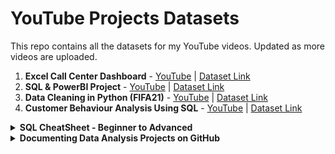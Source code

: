 # YouTube Projects Datasets
This repo contains all the datasets for my YouTube videos. Updated as more videos are uploaded.

1. **Excel Call Center Dashboard** - [YouTube](https://youtu.be/VJVuDbIRWAc) | [Dataset Link](https://github.com/Irene-arch/YouTube-Projects-Datasets/blob/main/Human%20Resources.csv)
2. **SQL & PowerBI Project** - [YouTube](https://youtu.be/PzyZI9uLXvY) | [Dataset Link](https://github.com/Irene-arch/YouTube-Projects-Datasets/blob/main/Human%20Resources.csv)
3. **Data Cleaning in Python (FIFA21)** - [YouTube](https://youtu.be/7mYbrpfAU6k) | [Dataset Link](https://github.com/Irene-arch/YouTube-Projects-Datasets/blob/main/fifa21%20raw%20data%20v2.csv)
4. **Customer Behaviour Analysis Using SQL** - [YouTube](https://youtu.be/lHR1_j8DYFA) | [Dataset Link](https://github.com/Irene-arch/YouTube-Projects-Datasets/blob/main/Dannys%20Diner%20Template.sql)

<details close>
  <summary> <b> SQL CheatSheet - Beginner to Advanced </b> </summary>
  <br>
  
**Create a table**
```sql
CREATE TABLE table_name(
  column_a datatype,
  column_b datatype,
  column_c datatype
);
```
**RENAME A COLUMN**

```sql
ALTER TABLE table_name
RENAME COLUMN old_name TO new_name;
```

**Extract the last two characters from a string**
  
  ```sql
RIGHT('sports',2)
```

**Join 2 columns using a space**

```sql
SELECT concat(first_name, ' ', last_name) AS full_name
FROM employees;
```

## PRIMARY KEYS

- Need to be defined on columns that don't accept duplicate or null values.
- Are time-invariant, meaning that they must hold for the current data in the table – but also for any future data that the table might hold. Choose columns where values will always be unique and not null.
  
### Specifying Primary Keys

```sql
CREATE TABLE products (
product_no integer UNIQUE NOT NULL,
name text,
price numeric
);
```

```sql
CREATE TABLE products (
product_no integer PRIMARY KEY,
name text,
price numeric
);
```

If you want to designate more than one column as the primary key. That's still only one primary key, it is just formed by the combination of two columns. Primary keys consist of as few columns as possible.

```sql
CREATE TABLE example (
a integer,
b integer,
c integer,
PRIMARY KEY (a, c)
);
```

Adding a primary key to an existing table

```sql
ALTER TABLE table_name
ADD CONSTRAINT some_name PRIMARY KEY (column_name)
```

### SURROGATE KEYS

- They are sort of an artificial primary key.
- They are not based on a native column in your data, but on a column that just exists for the sake of having a primary key. For example 'id' column that auto increments
- They provide a simple non meaningful value that can be used as a primary key to uniquely identify each record in a table.
- If you try to specify an 'id' that already exists, the primary key constraint will prevent you from doing so.

**Adding a surrogate key with serial data type**

```sql
ALTER TABLE cars
ADD COLUMN id serial PRIMARY KEY;
INSERT INTO cars
VALUES ('Volkswagen','Blitz','black');
```

**Another strategy is combining 2 columns into one**
First add a new column and then update the column by concatenating two existing columns.

```sql
ALTER TABLE table_name
ADD COLUMN column_c varchar(256);

UPDATE table_name
SET column_c = CONCAT(column_a, column_b);
ALTER TABLE table_name
ADD CONSTRAINT pk PRIMARY KEY (column_c);
```

### FOREIGN KEYS

- Designated columns that point to a primary key of another table.
- It is not necessarily an actual key, because duplicates and "NULL" values are allowed.

**Restrictions of Foreign Keys**

- The domain and the data type must be the same as one of the primary keys.
- Each value of the foreign key must exist in the primary key of the other table. This is the actual foreign key constraint, also called "referential integrity"

First, we create a "manufacturers" table with a primary key called "name". Then we create a table "cars", that also has a primary key, called "model". 

```sql
CREATE TABLE manufacturers (
name varchar(255) PRIMARY KEY);

INSERT INTO manufacturers
VALUES ('Ford'), ('VW'), ('GM');

CREATE TABLE cars (
model varchar(255) PRIMARY KEY,
manufacturer_name varchar(255) REFERENCES manufacturers (name));
```

As each car is produced by a certain manufacturer, it makes sense to also add a foreign key to this table. We do that by writing the "REFERENCES" keyword, followed by the referenced table and its primary key in brackets. From now on, only cars with valid and existing manufacturers may be entered into that table. Trying to enter models with manufacturers that are not yet stored in the "manufacturers" table won't be possible, thanks to the foreign key constraint.

**Specifying foreign keys to existing tables**

The syntax for adding foreign keys to existing tables is the same as the one for adding primary keys and unique constraints.

```sql
ALTER TABLE a
ADD CONSTRAINT a_fkey FOREIGN KEY (b_id) REFERENCES b (id);
```

**Update columns of a table based on values in another table**

```sql
UPDATE table_a
SET column_to_update = table_b.column_to_update_from
FROM table_b
WHERE condition1 AND condition2 AND ...;
```

### REFERENTIAL INTEGRITY

- A record referencing another record in another table must always refer to an existing record.
- A record referencing another table must refer to an existing record in that table.
- It is a constrant specified between two tables and is enforced through foreign keys

Referential integrity can be violated in two ways:
- If a record in table B that is referenced from a record in table A is deleted.
- If a record in table A referencing a non-existing record from table B is inserted.

Trying to do any of these will make SQL throw an error. However you can also specify what you want to be done in case of a violation. For example:
By default, the "ON DELETE NO ACTION" keyword is automatically appended to a foreign key definition.

```sql
CREATE TABLE a (
id integer PRIMARY KEY,
column_a varchar(64),
...,
b_id integer REFERENCES b (id) ON DELETE NO ACTION
);
```

This means that if you try to delete a record in table B which is referenced from table A, the system will throw an error.

There's the "CASCADE" option, which will first allow the deletion of the record in table B, and then will automatically delete all referencing records in table A. So that deletion is cascaded.

```sql
CREATE TABLE a (
id integer PRIMARY KEY,
column_a varchar(64),
...,
b_id integer REFERENCES b (id) ON DELETE CASCADE
);
```

**Other options**

ON DELETE...
1. ...NO ACTION: Throw an error
2. ...CASCADE: Delete all referencing records
3. ...RESTRICT: Throw an error
4. ...SET NULL: Set the referencing column to NULL. It will set the value of the foreign key for this record to "NULL"
5. ...SET DEFAULT: Set the referencing column to its default value. Only works if you have specified a default value for a column. It automatically changes the referencing column to a certain default value if the referenced record is deleted.

Altering a key constraint doesn't work with ALTER COLUMN. Instead, you have to DROP the key constraint and then ADD a new one with a different ON DELETE behavior.
For deleting constraints, though, you need to know their name. This information is also stored in information_schema.

## DATABASE DESIGN

### How should we organise and manage data?

1. Schemas - How should my data be logically organised?
2. Normalization - should my data have minimal dependency and redundancy?
3. Views - What joins will be done most often?
4. Access control - should all users of the data have the same level of access?
5. DBMS - how do I pick between all the SQL and NoSQL options?

### Approaches to processing data

They help define the way data is going to flow, be structured and stored.

- OLTP - Online Transaction Processing
- OLAP - Online Analytical Processing

| |OLTP Tasks|OLAP Tasks|
|----|----|----|
|*Purpose*|Support daily transactions|report and analyse data|
|*Design*|application-oriented|subject-oriented|
|*Data*|up to date, operational|consolidated, historical|
|*Size*|snapshot, gigabytes|archive, terabytes|
|*Queries*|simple transactions and frequent updates|complex, aggregate queries & limited updates|
|*Users*|thousands|hundreds|
| |**Example**| |
| |Find the price of a book|Calculate books with the best profit margin|
| |Update latest customer transaction|Find most loyal customers|
| |Keep track of employee hours|Decide employee of the month|
| |Focus on supporting day to day operations|Focus on business decision making|

![image](https://github.com/Irene-arch/YouTube-Projects-Datasets/assets/56026296/04693a87-9bcb-4eff-b704-612b4cf8aeb6)

OLAP and OLTP systems work together; in fact, they need each other. OLTP data is usually stored in an operational database that is pulled and cleaned to create an OLAP data warehouse. Without transactional data, no analyses can be done in the first place. Analyses from OLAP systems are used to inform business practices and day-to-day activity, thereby influencing the OLTP databases.

### Storing Data

1. Structured data - 
Follows a schema
Defined data types & relationships
_e.g., SQL, tables in a relational database _

2. Unstructured data - 
Schemaless
Makes up most of data in the world
e.g., photos, chat logs, MP3

3. Semi-structured data - 
Does not follow larger schema
Self-describing structure
e.g., NoSQL, XML, JSON

### Data warehouses

Optimized for read-only analytics. They combine data from multiple sources and use massively parallel processing for faster queries. In their database design, they typically use dimensional modeling and a denormalized schema. 
- Optimized for analytics - OLAP
- Organized for reading/aggregating data
- Usually read-only
- Contains data from multiple sources
- Massively Parallel Processing (MPP)
- Typically uses a denormalized schema and dimensional modeling

### Data marts
- Subset of data warehouses
- Dedicated to a specific topic

### Data lakes
- Store all types of data at a lower cost: e.g., raw, operational databases, IoT device logs, real-time, relational and non-relational
- Retains all data and can take up petabytes
- Schema-on-read as opposed to schema-on-write
- Need to catalog data otherwise becomes a data swamp
- Run big data analytics using services such as Apache Spark and Hadoop
- Useful for deep learning and data discovery because activities require so much data

## Database Design

- Determines how data is logically stored. How is data going to be read and updated?
- Uses database models: high-level specifications for database structure. Most popular: relational model. Some other options: NoSQL models, object-oriented model, network model
- Uses schemas: blueprint of the database. Defines tables, fields, relationships, indexes, and views. When inserting data in relational databases, schemas must be respected

The first step to database design is data modeling. This is the abstract design phase, where we define a data model for the data to be stored. There are three levels to a data model: 
1. A conceptual data model describes what the database contains, such as its entities, relationships, and attributes. Tools: data structure diagrams, e.g., entity-relational diagrams and UML diagrams.
2. A logical data model decides how these entities and relationships map to tables. Tools: database models and schemas, e.g., relational model and star schema.
3. A physical data model looks at how data will be physically stored at the lowest level of abstraction. Tools: partitions, CPUs, indexes, backup systems and tablespaces.

These three levels of a data model ensure consistency and provide a plan for implementation and use.

### Dimensional Modelling

Dimensional modeling is an adaptation of the relational model specifically for data warehouses. It's optimized for OLAP type of queries that aim to analyze rather than update. To do this, it uses the star schema. Tends to be easy to interpret and extend.

**Elements**

Dimensional models are made up of two types of tables: fact and dimension tables. What the fact table holds is decided by the business use-case. It contains records of a key metric, and this metric changes often. Fact tables also hold foreign keys to dimension tables. Dimension tables hold descriptions of specific attributes and these do not change as often. 

Fact tables
- Decided by business use-case
- Holds records of a metric
- Changes regularly
- Connects to dimensions via foreign keys

Dimension tables
- Holds descriptions of attributes
- Does not change as often

### Star Schema

The star schema is the simplest form of the dimensional model. Some use the terms "star schema" and "dimensional model" interchangeably. The star schema is made up of two tables: fact and dimension tables. Fact tables hold records of metrics that are described further by dimension tables. The snowflake schema is an extension of the star schema. The star schema extends one dimension, while the snowflake schema extends over more than one dimension. This is because the dimension tables are normalized.

### Normalization

Normalization is a technique that divides tables into smaller tables and connects them via relationships. The goal is to reduce redundancy and increase data integrity. The basic idea is to identify repeating groups of data and create new tables for them. Normalization ensures better data integrity
1. Enforces data consistency - Must respect naming conventions because of referential integrity, e.g.,'California', not 'CA' or'california'
2. Safer updating, removing, and inserting. Less data redundancy = less records to alter
3. Easier to redesign by extending. Smaller tables are easier to extend than larger tables

### Normal forms (NF)
Ordered from least to most normalized:
- First normal form (1NF)
- Second normal form (2NF)
- Third normal form (3NF)
- Elementary key normal form (EKNF)
- Boyce-Codd normal form (BCNF)
- Fourth normal form (4NF)
- Essential tuple normal form (ETNF)
- Fifth normal form (5NF)
- Domain-key Normal Form (DKNF)
- Sixth normal form (6NF)

### 1NF Rules

The requirement of 1st Normal Form is that table values must be atomic meaning the value cannot be divided into smaller units.
- Each record must be unique - no duplicate rows.
- Each cell must hold one value.

### 2NF Rules

A database is in 2nd Normal Form when it satisfies 1st Normal Form and non-key columns only depend on the table's PRIMARY KEY.
- Must satisfy 1NF AND If primary key is one column then automatically satisfies 2NF
- If there is a composite primary key then each non-key column must be dependent on all the keys.

### 3NF Rules

To satisfy 3rd Normal Form, we must first satisfy the requirements of 2nd Normal Form. 3rd Normal Form has an additional requirement that no transitive dependencies are present in the table. This means that non-key columns are solely dependent on the table PRIMARY KEY.
- Satisfies 2NF
- Doesn't allow transitive dependencies. This means that non-primary key columns can't depend on other non-primary key columns.

Transitive dependencies are relationships within a database table that involve three columns. Imagine a table exists which has multiple columns: X, Y, and Z. Column Y is determined by column X. So, if we know the value of column X, column Y is also known. In this scenario, the same relationship structure exists between column Y and column Z. Knowing the value of column Y removes all ambiguity about the value of column Z. The transitive dependency, in this case, is between column X and column Z. Knowing the value of column X leaves no ambiguity about the value of column Z due to both columns' relationship to column Y. This is the case, even though, column X and column Z are not directly related.

A database that isn't normalized enough is prone to three types of anomaly errors: update, insertion, and deletion. An update anomaly is a data inconsistency caused by data redundancy when updating. An insertion anomaly is when you're unable to add a new record due to missing attributes. The dependency between columns in the same table unintentionally restricts what can be inserted into the table. Deletion anomaly happens when you delete a record and unintentionally delete other data.

## Database Views

Virtual table that is not part of the physical schema
- Query, not data, is stored in memory
- Data is aggregated from data in tables
- Can be queried like a regular database table
- No need to retype common queries or alter schemas

SYNTAX

```sql
CREATE VIEW view_name AS
SELECT col1, col2
FROM table_name
WHERE condition;
```

You can query it as you would a normal table. It's important to keep track of the views in your database. To get all the views in your database, you can run a query on the INFORMATION_SCHEMA.views table. Note that this command is specific to PostgreSQL.

```sql
--- include system views
SELECT * FROM INFORMATION_SCHEMA.views;

--- exclude system views
SELECT * FROM information_schema.views
WHERE table_schema NOT IN ('pg_catalog','information_schema');
```

### Benefits of views
- Doesn't take up storage
- A form of access control. Hide sensitive columns and restrict what user can see
- Masks complexity of queries. Useful for highly normalized schema

### Granting and revoking access to a view

```sql
GRANT privilege(s) or REVOKE privilege(s)
ON object
TO role or FROM role
```

- Privileges: SELECT , INSERT , UPDATE , DELETE , etc
- Objects: table, view, schema, etc
- Roles: a database user or a group of database users

The update privilege on an object called ratings is being granted to public. PUBLIC is a SQL term that encompasses all users. All users can now use the UPDATE command on the ratings object.

```sql
GRANT UPDATE ON ratings TO PUBLIC;
```

The user db_user will no longer be able to INSERT on the object films.

```sql
REVOKE INSERT ON films FROM db_user;
````

### Updating a view

Not all views are updatable. However a view can be updated if:

- View is made up of one table
- Doesn't use a window or aggregate function

`UPDATE films SET kind = 'Dramatic' WHERE kind = 'Drama';`

Generally, avoid modifying data through views. It's usually a good idea to use views for read-only purposes only.

Dropping a view is straightforward with the DROP command. There are two useful parameters to know about: CASCADE and RESTRICT. Sometimes there are SQL objects that depend on views. For example, it's not unusual for views to build off of other views in larger databases. The RESTRICT parameter is the default and returns an error when you try to drop a view that other objects depend on. The CASCADE parameter will drop the view and any object that depends on that view.

`DROP VIEW view_name [ CASCADE | RESTRICT ];`

### Redefining a view

Say you want to change the query a view is defined by. To do this, you can use the CREATE OR REPLACE command. If a view_name exists, it is replaced by the new_query specified. However, there are limitations to this. The new query must generate the same column names, column order, and column data types as the existing query. The column output may be different, as long as those conditions are met. New columns may be added at the end. If this criteria can't be met, the solution is to drop the existing view and create a new one.

`CREATE OR REPLACE VIEW view_name AS new_query`

### [Altering a view](https://www.postgresql.org/docs/9.2/sql-alterview.html)

The auxiliary properties of a view can be altered. This includes changing the name, owner, and schema of a view.

### Materialised Views

There are 2 types of views: non materialised(normal virtual views) and materialised views(physically materialised).
- Stores the query results not the query. These query results are stored on disk. This means the query becomes precomputed via the view. When you query a materialized view, it accesses the stored query results on the disk, rather than running the query like a non-materialized view and creating a virtual table. Materialized views are refreshed or rematerialized when prompted/scheduled. By refreshed or rematerialized, I mean that the query is run and the stored query results are updated.
- Materialized views are great if you have queries with long execution time. The caveat is the data is only as up-to-date as the last time the view was refreshed. So, you shouldn't use materialized views on data that is being updated often, because then analyses will be run too often on out-of-date data. Materialized views are particularly useful in data warehouses.
- Data warehouses are typically used for OLAP, meaning more for analysis than writing to data.

**When to use materialized views**

- Long running queries
- Underlying query results don't change often
- Data warehouses because OLAP is not write-intensive. Save on computational cost of frequent queries

```sql
CREATE MATERIALIZED VIEW my_mv AS SELECT * FROM existing_table;

REFRESH MATERIALIZED VIEW my_mv;
```

Unlike non-materialized views, you need to manage when you refresh materialized views when you have dependencies.

## DATABASE ROLES & ACCESS CONTROL

Roles are used to manage database access permissions. A role is an entity that can function as a user and/or a group

- Empty role - `CREATE ROLE data_analyst;`

- Roles with some attributes set - `CREATE ROLE intern WITH PASSWORD 'PasswordForIntern' VALID UNTIL '2020-01-01';`

`CREATE ROLE admin CREATEDB;`

`ALTER ROLE admin CREATEROLE;`

The available privileges in PostgreSQL are: SELECT , INSERT , UPDATE , DELETE , TRUNCATE , REFERENCES , TRIGGER , CREATE , CONNECT ,TEMPORARY , EXECUTE , and USAGE

Add a user role to a group role - `GRANT data_analyst TO alex;`

**Benefits**
- Roles live on after users are deleted
- Roles can be created before user accounts
- Save DBAs time

**Pitfalls**
- Sometimes a role gives a specific user too much access. You need to pay attention

### Database Partitioning

When tables grow — we're talking hundreds of gigabytes or even terabytes here — queries tend to become slow. Even when we've set indices correctly, these indices can become so large they don't fit into memory. At a certain point, it can make sense to split a table up into multiple smaller parts. We call the process of doing this 'partitioning'.

**Table Partitioning**

There are two different types of partitioning.
- Vertical Partitioning - Split table even when fully normalized. Splits up a table vertically by its columns
- Horizontal Partitioning - Split the table over the rows.

```sql
CREATE TABLE sales (
  ...
  timestamp DATE NOT NULL
)
PARTITION BY RANGE (timestamp);

CREATE TABLE sales_2019_q1 PARTITION OF sales
  FOR VALUES FROM ('2019-01-01') TO ('2019-03-31');
...
CREATE TABLE sales_2019_q4 PARTITION OF sales
  FOR VALUES FROM ('2019-09-01') TO ('2019-12-31');
CREATE INDEX ON sales ('timestamp');
```

**Pros**
- Indices of heavily-used partitions fit in memory
- Move to specific medium: slower vs. faster
- Used for both OLAP as OLTP

**Cons**
- Partitioning existing table can be a hassle
- Some constraints can not be set eg the primary key.

**SQL DBMS**

- Relational DataBase Management System(RDBMS)
- Based on the relational model of data
- Query language: SQL
- Best option when:Data is structured and unchanging, Data must be consistent

**NoSQL DBMS**
- Less structured
- Document-centered rather than table-centered
- Data doesn’t have to fit into well-defined rows and columns
- Best option when: Rapid growth, No clear schema definitions, Large quantities of data
- Types: key-value store, document store, columnar database, graph database

A key-value database stores combinations of keys and values. The key serves as a unique identifier to retrieve an associated value. Values can be anything from simple objects, like integers or strings, to more complex objects, like JSON structures. They are most frequently used for managing session information in web applications. For example, managing shopping carts for online buyers. An example DBMS is Redis.

Document stores are similar to key-value in that they consist of keys, each corresponding to a value. The difference is that the stored values, referred to as documents, provide some structure and encoding of the managed data. That structure can be used to do more advanced queries on the data instead of just value retrieval. A document database is a great choice for content management applications such as blogs and video platforms. Each entity that the application tracks can be stored as a single document. An example of a document store DBMS is mongoDB.

## CREATING POSTGERSQL DATABASES

By default database names cannot be longer than 31 characters and must start with a letter or underscore. Examples of valid names.

```sql
CREATE DATABASE db_name;
CREATE DATABASE my_db;
CREATE DATABASE_my_db;
```

### Schemas

A schema is similar to a directory on an operating system, however, instead of containing files, the schema contains a collection of tables. In fact, schemas can also contain other database objects including data types and functions.

Schemas have a number of use-cases. A primary use-case is providing a way for a database with multiple users to grant each user her own set of tables to use and manipulate without interfering with the data of other users.

Another important use of schemas is to provide a way to organize components of a database. Perhaps a company has a number of very distinct business units. Schemas provide a way for the company's data to be housed in a single database while having the components of the business that are represented in the database separated from each other through the use of a number of schemas -- one for each business unit.

By default, newly created tables are added to the public schema.

```sql
CREATE SCHEMA division1;

CREATE TABLE division1.school (
id serial PRIMARY KEY,
name TEXT NOT NULL,
mascot_name TEXT,
num_scholarships INTEGER DEFAULT 0
);
```

**Schema naming restrictions**

- Length of name less than 32
- Name begins with letter or underscore ("_")
- Schema name cannot begin with "pg_" as PostgreSQL reserves names with this prefix for system-level schemas.

**PostgreSQL Data Types**

The CHAR data type is used to represent a sequence of characters. It differs from VARCHAR in that values stored in a CHAR column do not vary in length. If a sequence is stored that is less than the fixed length, N, spaces are added to the end to ensure the string is of the expected length. Specifying a CHAR column without N defaults to a column that can only store a single character. This is the equivalent of `CHAR(1)`

Precision is the total number of digits in the number before and after the decimal point. Scale is the number of digits to the right of the decimal point. DECIMAL(precision, scale) ie DECIMAL(8,2) eg 100,000.56 - the comma is not included.

Boolean values can be used to represent the state of an object having one of three possible values. One possible value is a true state. The other possible value is a false state. A third possibility for a boolean column's value is a null entry that is used if the value is unknown.

Temporal values are used when representing a date and/or a time related to a table record. The most complete temporal data type is the TIMESTAMP type which stores both a date and time as the column value. Other types include DATE, TIME

### ACCESS CONTROL IN POSTGRES

Create a new user account
- Can create tables in the database.
- Have no access to tables created by other users.
```sql
CREATE USER newuseR;

-- create user with password
CREATE USER newuser WITH PASSWORD 'secret';

-- change user's password
ALTER USER newuser WITH PASSWORD 'new_password';
```

Users a a type of role. Group roles can also be defined. Superuser grants privileges.
Use the syntax below for update, select etc

```sql
GRANT INSERT ON table TO fin;
```

Some prvileges cannot be granted, such as modifying the table. It requires ownership

```sql
ALTER TABLE tablename OWNER TO fin;

-- add user to a group
ALTER GROUP name ADD USER lopez;

-- remove user from a group
REVOKE group FROM user;
```

### Temporary Tables

- They are appealing because they provide transient storage. 
- They are available for the duration of the database session, meaning they only temporarily tie database resources.
- Within your database session, they are available in multiple distinct queries.
- Temp tables are user specific, meaning they are available only to you as the creator.
- Creating a temporary copy of a slow table is a good way to make it faster to query.
```sql
CREATE TEMP TABLE name AS

CREATE TEMP TABLE usa_holidays AS
SELECT holiday, holiday_type
FROM world_holidays
WHERE country_code = 'USA';

ANALYZE usa_holidays;

SELECT * FROM usa_holidays
```
Finally, it is good practice to add the ANALYZE function after the table creation. ANALYZE returns no visible output but helps with the query execution plan.

ANALYZE calculates the records returned at different query points. It stores this information in the pg_statistics catalog. The query planner uses pg_statistics to estimate the runtime of the possible execution plans. The table statistics improve the query planner's ability to choose the optimal execution plan.

In SQL, as in algebra, there is a lexical order, the order as written. This differs from the logical order, the order as executed.

#### SQL Logical Order of Operations

FROM, WHERE, GROUP BY, SUM()/COUNT(), SELECT

|CLAUSE|PURPOSE|
|------|-------|
|FROM  |Provides direction to the table(s) if the query includes joins|
|WHERE|Filters or limits the records|
|GROUP BY|Places records into categories|
|SUM(),COUNT()|Aggregates|
|SELECT|Identifies columns to return|

  </details>


<details close>
  <summary> <b> Documenting Data Analysis Projects on GitHub </b> </summary>
  <br>
  
GitHub is a code hosting platform for version control and collaboration. It lets you and others work together on projects from anywhere.
  - Create a repo for the project and enable ReadMe.
  - Edit the ReadMe file and add various sections.
  - Update the sections with details of the projects including screenshots where appropriate.
  - Highlight the skills gained or demonstrated during the execution of the project.
  - Draw insight and conclusion.
  - Upload PowerBI or excel file into the rep.

## Data Cleaning in Python

To save the changes, you can do inplace=True or reassign to the same dataframe eg df = df.drop_duplicates() or to save changes to a column eg df["col_name"]= df["col_name"].somefunction
- Remove Duplicates - `df.drop_duplicates()`
- Remove columns not needed - `df.drop(columns="unwanted_column")`
- Remove unwanted characters from the string of a certain column `df["column_name"] = df["column_name"].str.strip("12._")` or left or right side of a string in a column - `df["column_name"] = df["column_name"].str.lstrip("...")` or rstrip.
- Remove special characters from a numeric column `df["Phone Number"].str.replace('[^a-zA-0-9]','')` - replace all the characters except for those in parentheses.
  If you need to convert the values in a column to a string, use a lambada function eg `df["Phone Number"].apply(lambda x: str(x))` and then now convert the values to the format you'd like.

`df["Phone Number"].apply(lambda x: x[0:3] + '-' + x[3:6] + '-' + x[6:10])`

- Split a column

  `df[["col_1", "col_2", "col_3"]] = df["Address"].str.split(",",2,expand=True)`
- Replace values represented as NaN with nothing/blanks - `df=df.fillna('')`
- The `df.index` is actually the numbering that is usually at the left of the dataframe after its been displayed.
  ```python
  for x in df.index:
    if df.loc[x, "col_name"] == 'Y':
      df.drop(x, inplace=True)
  ```

  Or you could do `df=df.dropna(subset="col_name"),inplace=True)`
- To reset the index - `df.reset_index(drop=True)`
</details>
